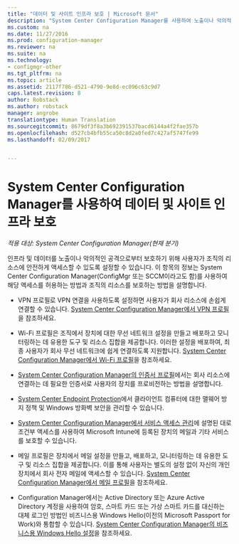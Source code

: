 ```yaml
---
title: "데이터 및 사이트 인프라 보호 | Microsoft 문서"
description: "System Center Configuration Manager를 사용하여 노출이나 악의적인 공격으로부터 조직의 리소스를 보호하는 방법에 대해 알아봅니다."
ms.custom: na
ms.date: 11/27/2016
ms.prod: configuration-manager
ms.reviewer: na
ms.suite: na
ms.technology:
- configmgr-other
ms.tgt_pltfrm: na
ms.topic: article
ms.assetid: 2117f786-d521-4790-9e8d-ec096c63c9d7
caps.latest.revision: 8
author: Robstack
ms.author: robstack
manager: angrobe
translationtype: Human Translation
ms.sourcegitcommit: 8679df3f8a3b692391537bacd6144a4f2fae357b
ms.openlocfilehash: d527cb4bfb55ca50c8d2a0fed7c427af5747fe99
ms.lasthandoff: 02/09/2017


---
```

# <a name="protect-data-and-site-infrastructure-with-system-center-configuration-manager"></a>System Center Configuration Manager를 사용하여 데이터 및 사이트 인프라 보호

*적용 대상: System Center Configuration Manager(현재 분기)*


인프라 및 데이터를 노출이나 악의적인 공격으로부터 보호하기 위해 사용자가 조직의 리소스에 안전하게 액세스할 수 있도록 설정할 수 있습니다. 이 항목의 정보는 System Center Configuration Manager(ConfigMgr 또는 SCCM이라고도 함)를 사용하여 해당 액세스를 허용하는 방법과 조직의 리소스를 보호하는 방법을 설명합니다.  

-   VPN 프로필로 VPN 연결을 사용하도록 설정하면 사용자가 회사 리소스에 손쉽게 연결할 수 있습니다. [System Center Configuration Manager에서 VPN 프로필](../deploy-use/vpn-profiles.md)을 참조하세요.  

-   Wi-Fi 프로필은 조직에서 장치에 대한 무선 네트워크 설정을 만들고 배포하고 모니터링하는 데 유용한 도구 및 리소스 집합을 제공합니다. 이러한 설정을 배포하여, 최종 사용자가 회사 무선 네트워크에 쉽게 연결하도록 지원합니다. [System Center Configuration Manager에서 Wi-Fi 프로필](/sccm/protect/deploy-use/create-wifi-profiles)을 참조하세요.  

-   [System Center Configuration Manager의 인증서 프로필](../deploy-use/introduction-to-certificate-profiles.md)에서는 회사 리소스에 연결하는 데 필요한 인증서로 사용자의 장치를 프로비전하는 방법을 설명합니다.  

-   [System Center Endpoint Protection](../deploy-use/endpoint-protection.md)에서 클라이언트 컴퓨터에 대한 맬웨어 방지 정책 및 Windows 방화벽 보안을 관리할 수 있습니다.  

-   [System Center Configuration Manager에서 서비스 액세스 관리](../deploy-use/manage-access-to-services.md)에 설명된 대로 조건부 액세스를 사용하여 Microsoft Intune에 등록된 장치의 메일과 기타 서비스를 보호할 수 있습니다.  

-   메일 프로필은 장치에서 메일 설정을 만들고, 배포하고, 모니터링하는 데 유용한 도구 및 리소스 집합을 제공합니다. 이를 통해 사용자는 별도의 설정 없이 자신의 개인 장치에서 회사 전자 메일에 액세스할 수 있습니다. [System Center Configuration Manager에서 메일 프로필](../deploy-use/introduction-to-email-profiles.md)을 참조하세요.  

-   Configuration Manager에서는 Active Directory 또는 Azure Active Directory 계정을 사용하여 암호, 스마트 카드 또는 가상 스마트 카드를 대신하는 대체 로그인 방법인 비즈니스용 Windows Hello(이전의 Microsoft Passport for Work)와 통합할 수 있습니다. [System Center Configuration Manager의 비즈니스용 Windows Hello 설정](../deploy-use/windows-hello-for-business-settings.md)을 참조하세요.  

